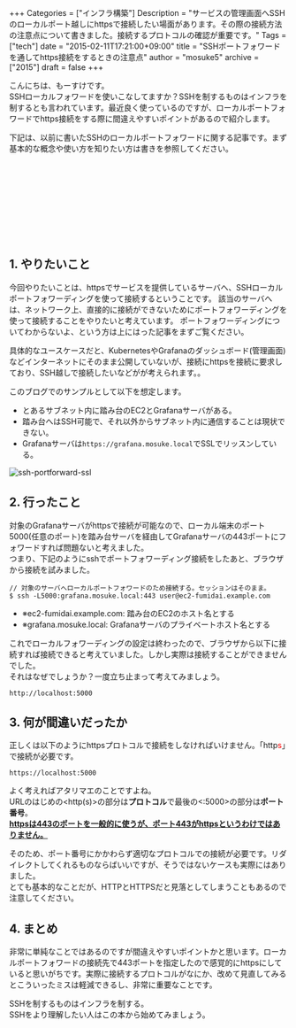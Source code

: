 +++
Categories = ["インフラ構築"]
Description = "サービスの管理画面へSSHのローカルポート越しにhttpsで接続したい場面があります。その際の接続方法の注意点について書きました。接続するプロトコルの確認が重要です。"
Tags = ["tech"]
date = "2015-02-11T17:21:00+09:00"
title = "SSHポートフォワードを通してhttps接続をするときの注意点"
author = "mosuke5"
archive = ["2015"]
draft = false
+++

こんにちは、もーすけです。  
SSHローカルフォワードを使いこなしてますか？SSHを制するものはインフラを制するとも言われています。最近良く使っているのですが、ローカルポートフォワードでhttps接続をする際に間違えやすいポイントがあるので紹介します。

下記は、以前に書いたSSHのローカルポートフォワードに関する記事です。まず基本的な概念や使い方を知りたい方は書きを参照してください。
<div class="iframely-embed"><div class="iframely-responsive" style="height: 140px; padding-bottom: 0;"><a href="https://blog.mosuke.tech/entry/2014/12/31/170545/" data-iframely-url="//cdn.iframe.ly/wDM0LAq"></a></div></div><script async src="//cdn.iframe.ly/embed.js" charset="utf-8"></script>
<!--more-->

## 1. やりたいこと
今回やりたいことは、httpsでサービスを提供しているサーバへ、SSHローカルポートフォワーディングを使って接続するということです。
該当のサーバへは、ネットワーク上、直接的に接続ができないためにポートフォワーディングを使って接続することをやりたいと考えています。
ポートフォワーディングについてわからないよ、という方は上にはった記事をまずご覧ください。

具体的なユースケースだと、KubernetesやGrafanaのダッシュボード(管理画面)などインターネットにそのまま公開していないが、接続にhttpsを接続に要求しており、SSH越しで接続したいなどがが考えられます。。

このブログでのサンプルとして以下を想定します。

- とあるサブネット内に踏み台のEC2とGrafanaサーバがある。
- 踏み台へはSSH可能で、それ以外からサブネット内に通信することは現状できない。
- Grafanaサーバは`https://grafana.mosuke.local`でSSLでリッスンしている。

![ssh-portforward-ssl](/image/ssh-portforward-ssl.png)

## 2. 行ったこと
対象のGrafanaサーバがhttpsで接続が可能なので、ローカル端末のポート5000(任意のポート)を踏み台サーバを経由してGrafanaサーバの443ポートにフォワードすれば問題ないと考えました。  
つまり、下記のようにsshでポートフォワーディング接続をしたあと、ブラウザから接続を試みました。

```
// 対象のサーバへローカルポートフォワードのため接続する。セッションはそのまま。
$ ssh -L5000:grafana.mosuke.local:443 user@ec2-fumidai.example.com
```

- ※ec2-fumidai.example.com: 踏み台のEC2のホスト名とする
- ※grafana.mosuke.local: Grafanaサーバのプライベートホスト名とする　

これでローカルフォワーディングの設定は終わったので、ブラウザから以下に接続すれば接続できると考えていました。しかし実際は接続することができませんでした。  
それはなぜでしょうか？一度立ち止まって考えてみましょう。

```
http://localhost:5000 
```

## 3. 何が間違いだったか
正しくは以下のようにhttpsプロトコルで接続をしなければいけません。「http<span style="color: #ff0000">s</span>」で接続が必要です。

```
https://localhost:5000 
```

よく考えればアタリマエのことですよね。  
URLのはじめの&lt;http(s)&gt;の部分は<b>プロトコル</b>で最後の&lt;:5000&gt;の部分は<b>ポート番号</b>。  
<u><b><a class="keyword" href="http://d.hatena.ne.jp/keyword/https">https</a>は443のポートを一般的に使うが、ポート443が<a class="keyword" href="http://d.hatena.ne.jp/keyword/https">https</a>というわけではありません。</b></u>

そのため、ポート番号にかかわらず適切なプロトコルでの接続が必要です。リダイレクトしてくれるものならばいいですが、そうではないケースも実際にはありました。  
とても基本的なことだが、HTTPとHTTPSだと見落としてしまうこともあるので注意してください。

## 4. まとめ
非常に単純なことではあるのですが間違えやすいポイントかと思います。ローカルポートフォワードの接続先で443ポートを指定したので感覚的にhttpsにしていると思いがちです。実際に接続するプロトコルがなにか、改めて見直してみるとこういったミスは軽減できるし、非常に重要なことです。

SSHを制するものはインフラを制する。  
SSHをより理解したい人はこの本から始めてみましょう。
<div class="iframely-embed"><div class="iframely-responsive" style="height: 140px; padding-bottom: 0;"><a href="https://www.amazon.co.jp/OpenSSH%25EF%25BC%25BB%25E5%25AE%259F%25E8%25B7%25B5%25EF%25BC%25BD%25E5%2585%25A5%25E9%2596%2580-Software-Design-plus-%25E5%25B7%259D%25E6%259C%25AC%25E5%25AE%2589%25E6%25AD%25A6-ebook/dp/B00P7SKB40" data-iframely-url="//cdn.iframe.ly/qmd8H48?iframe=card-small"></a></div></div><script async src="//cdn.iframe.ly/embed.js" charset="utf-8"></script>